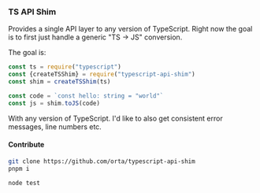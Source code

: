 ### TS API Shim

Provides a single API layer to any version of TypeScript. Right now the goal is to first just handle a generic "TS -> JS" conversion.

The goal is:

```ts
const ts = require("typescript")
const {createTSShim} = require("typescript-api-shim")
const shim = createTSShim(ts)

const code = `const hello: string = "world"`
const js = shim.toJS(code)
```

With any version of TypeScript. I'd like to also get consistent error messages, line numbers etc.

#### Contribute

```sh
git clone https://github.com/orta/typescript-api-shim
pnpm i

node test
```
